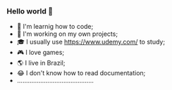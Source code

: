 ### Hello world 👋

- 📝 I'm learnig how to code;
- 💪 I'm working on my own projects;
- 🎓 I usually use https://www.udemy.com/ to study;
- 🎮 I love games;
- 🌎 I live in Brazil;
- 😂 I don't know how to read documentation;
- ...........................................
<!--
**joaopioner1/joaopioner1** is a ✨ _special_ ✨ repository because its `README.md` (this file) appears on your GitHub profile.

Here are some ideas to get you started:

- 🔭 I’m currently working on ...
- 🌱 I’m currently learning ...
- 👯 I’m looking to collaborate on ...
- 🤔 I’m looking for help with ...
- 💬 Ask me about ...
- 📫 How to reach me: ...
- 😄 Pronouns: ...
- ⚡ Fun fact: ...
-->
